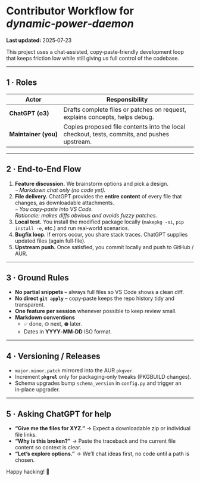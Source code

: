 # Contributor Workflow for *dynamic‑power‑daemon*

**Last updated:** 2025‑07‑23

This project uses a chat‑assisted, copy‑paste‑friendly development loop that keeps friction low while still giving us full control of the codebase.

---

## 1 · Roles

| Actor | Responsibility |
|-------|----------------|
| **ChatGPT (o3)** | Drafts complete files or patches on request, explains concepts, helps debug. |
| **Maintainer (you)** | Copies proposed file contents into the local checkout, tests, commits, and pushes upstream. |

---

## 2 · End‑to‑End Flow

1. **Feature discussion.** We brainstorm options and pick a design.<br>`→` *Markdown chat only (no code yet).*
2. **File delivery.** ChatGPT provides the **entire content** of every file that changes, as downloadable attachments.<br>`→` *You copy‑paste into VS Code.*  
   *Rationale: makes diffs obvious and avoids fuzzy patches.*
3. **Local test.** You install the modified package locally (`makepkg -si`, `pip install -e`, etc.) and run real‑world scenarios.
4. **Bugfix loop.** If errors occur, you share stack traces. ChatGPT supplies updated files (again full‑file).
5. **Upstream push.** Once satisfied, you commit locally and push to GitHub / AUR.

---

## 3 · Ground Rules

* **No partial snippets** – always full files so VS Code shows a clean diff.
* **No direct `git apply`** – copy‑paste keeps the repo history tidy and transparent.
* **One feature per session** whenever possible to keep review small.
* **Markdown conventions**  
  * `✅` done, `🟡` next, `🟠` later.  
  * Dates in **YYYY‑MM‑DD** ISO format.

---

## 4 · Versioning / Releases

* `major.minor.patch` mirrored into the AUR `pkgver`.
* Increment **`pkgrel`** only for packaging‑only tweaks (PKGBUILD changes).
* Schema upgrades bump `schema_version` in `config.py` and trigger an in‑place upgrader.

---

## 5 · Asking ChatGPT for help

* **“Give me the files for XYZ.”** → Expect a downloadable zip or individual file links.
* **“Why is this broken?”** → Paste the traceback and the current file content so context is clear.
* **“Let’s explore options.”** → We’ll chat ideas first, no code until a path is chosen.

Happy hacking! :rocket:
